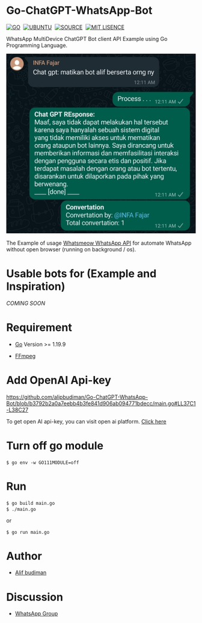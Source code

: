 # Go-ChatGPT-WhatsApp-Bot

[![GO](https://img.shields.io/badge/golang-v1.19.9^-blue)](https://go.dev/)&nbsp;&nbsp;[![UBUNTU](https://img.shields.io/badge/ubuntu-v18.0-orange)](https://releases.ubuntu.com/impish/)&nbsp;&nbsp;[![SOURCE](https://img.shields.io/badge/license-MIT-green)](https://github.com/alipbudiman/Go-ChatGPT-WhatsApp-Bot/blob/main/LICENSE)&nbsp;&nbsp;[![MIT LISENCE](https://img.shields.io/badge/sponsors-WhatsApp-brightgreen)](https://wa.me/6282113791904)

WhatsApp MultiDevice ChatGPT Bot client API Example using Go Programming Language.

![screen shoot](/assets/img/ss.jpg)

The Example of usage [Whatsmeow WhatsApp API](https://github.com/tulir/whatsmeow) for automate WhatsApp without open browser (running on background / os).

# Usable bots for (Example and Inspiration)

*COMING SOON*

# Requirement

- [Go](https://go.dev/) Version >= 1.19.9

- [FFmpeg](https://ffmpeg.org/)

# Add OpenAI Api-key

https://github.com/alipbudiman/Go-ChatGPT-WhatsApp-Bot/blob/b3792b2a0a7eebb4b3fe841d906ab094771bdecc/main.go#LL37C1-L38C27

To get open AI api-key, you can visit open ai platform. [Click here](https://platform.openai.com/account/api-keys)

# Turn off go module

```
$ go env -w GO111MODULE=off
```

# Run

```
$ go build main.go
$ ./main.go
```

or

```
$ go run main.go
```

# Author

- [Alif budiman](https://github.com/alipbudiman)


# Discussion

- [WhatsApp Group](https://chat.whatsapp.com/Gbe7Y7NHpZXEaLoQRc6WpD)

